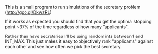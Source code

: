 This is a small program to run simulations of the secretary problem (http://goo.gl/DkwzRL)

If it works as expected you should find that you get the optimal stopping point
~37% of the time regardless of how many "applicants".

Rather than have secretaries I'll be using random ints between 1 and INT_MAX.
This just makes it easy to objectively rank "applicants" against each other and
see how often we pick the best secretary.

